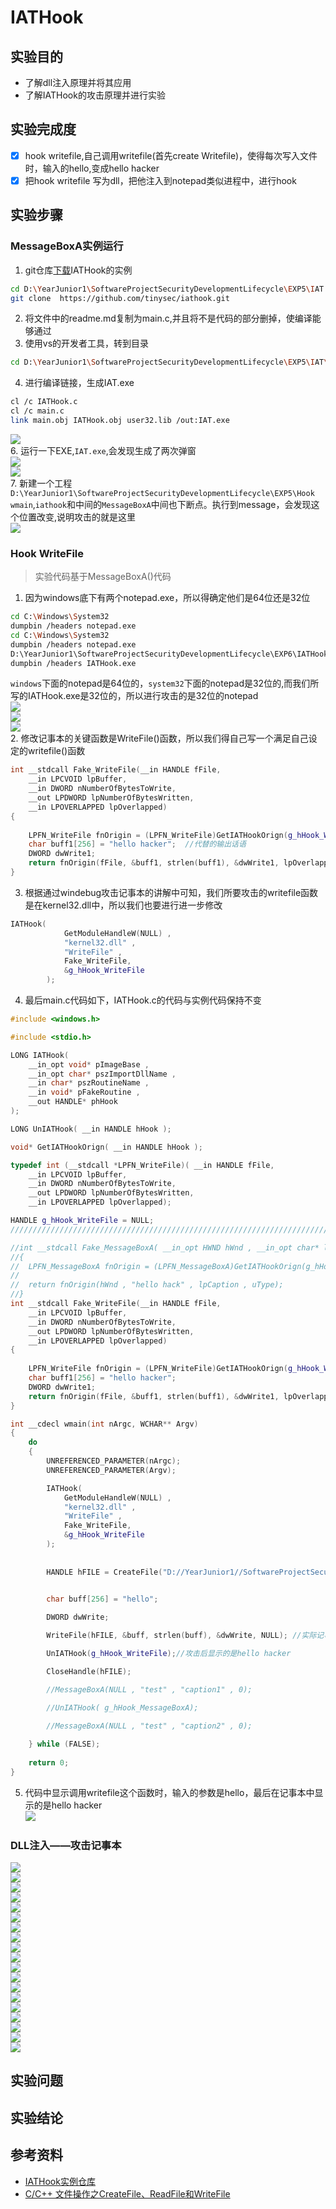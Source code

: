 # IATHook
## 实验目的
* 了解dll注入原理并将其应用
* 了解IATHook的攻击原理并进行实验
## 实验完成度
* [x] hook writefile,自己调用writefile(首先create Writefile)，使得每次写入文件时，输入的hello,变成hello hacker
* [x] 把hook writefile 写为dll，把他注入到notepad类似进程中，进行hook
## 实验步骤
### MessageBoxA实例运行
1. git仓库[下载](https://github.com/tinysec/iathook.git)IATHook的实例             
```bash
cd D:\YearJunior1\SoftwareProjectSecurityDevelopmentLifecycle\EXP5\IAT
git clone  https://github.com/tinysec/iathook.git      
```
2. 将文件中的readme.md复制为main.c,并且将不是代码的部分删掉，使编译能够通过
3. 使用vs的开发者工具，转到目录                  
```bash
cd D:\YearJunior1\SoftwareProjectSecurityDevelopmentLifecycle\EXP5\IAT\iathook
```
4. 进行编译链接，生成IAT.exe           
```bash
cl /c IATHook.c
cl /c main.c
link main.obj IATHook.obj user32.lib /out:IAT.exe
```           
![](./img/23iat.png)              
6. 运行一下EXE,```IAT.exe```,会发现生成了两次弹窗                              
![](./img/23tan1.png)           
![](./img/23tan2.png)               
7. 新建一个工程```D:\YearJunior1\SoftwareProjectSecurityDevelopmentLifecycle\EXP5\Hook```
```wmain```,```iathook```和中间的```MessageBoxA```中间也下断点。执行到message，会发现这个位置改变,说明攻击的就是这里                                          
![](./img/23cha2.png)                                

### Hook WriteFile
>实验代码基于MessageBoxA()代码
1. 因为windows底下有两个notepad.exe，所以得确定他们是64位还是32位           
```bash
cd C:\Windows\System32
dumpbin /headers notepad.exe
cd C:\Windows\System32
dumpbin /headers notepad.exe
D:\YearJunior1\SoftwareProjectSecurityDevelopmentLifecycle\EXP6\IATHook\Debug
dumpbin /headers IATHook.exe
```
```windows```下面的notepad是64位的，```system32```下面的notepad是32位的,而我们所写的IATHook.exe是32位的，所以进行攻击的是32位的notepad                                                 
![](./img/64note.png)                               
![](./img/32notepad.png)                               
![](./img/32hook.png)                               
2. 修改记事本的关键函数是WriteFile()函数，所以我们得自己写一个满足自己设定的writefile()函数     
```cpp
int __stdcall Fake_WriteFile(__in HANDLE fFile,
	__in LPCVOID lpBuffer,
	__in DWORD nNumberOfBytesToWrite,
	__out LPDWORD lpNumberOfBytesWritten,
	__in LPOVERLAPPED lpOverlapped)
{
	
	LPFN_WriteFile fnOrigin = (LPFN_WriteFile)GetIATHookOrign(g_hHook_WriteFile);
	char buff1[256] = "hello hacker";  //代替的输出话语  
	DWORD dwWrite1;
	return fnOrigin(fFile, &buff1, strlen(buff1), &dwWrite1, lpOverlapped);
}
```
3. 根据通过windebug攻击记事本的讲解中可知，我们所要攻击的writefile函数是在kernel32.dll中，所以我们也要进行进一步修改                          
```cpp
IATHook(
			GetModuleHandleW(NULL) ,
			"kernel32.dll" , 
			"WriteFile" ,
			Fake_WriteFile,
			&g_hHook_WriteFile
		);
```
4. 最后main.c代码如下，IATHook.c的代码与实例代码保持不变                             
```cpp
#include <windows.h>

#include <stdio.h>

LONG IATHook(
	__in_opt void* pImageBase ,
	__in_opt char* pszImportDllName ,
	__in char* pszRoutineName ,
	__in void* pFakeRoutine ,
	__out HANDLE* phHook
);

LONG UnIATHook( __in HANDLE hHook );

void* GetIATHookOrign( __in HANDLE hHook );

typedef int (__stdcall *LPFN_WriteFile)( __in HANDLE fFile,
	__in LPCVOID lpBuffer, 
	__in DWORD nNumberOfBytesToWrite, 
	__out LPDWORD lpNumberOfBytesWritten, 
	__in LPOVERLAPPED lpOverlapped);

HANDLE g_hHook_WriteFile = NULL;
//////////////////////////////////////////////////////////////////////////

//int __stdcall Fake_MessageBoxA( __in_opt HWND hWnd , __in_opt char* lpText , __in_opt char* lpCaption , __in UINT uType)
//{
//	LPFN_MessageBoxA fnOrigin = (LPFN_MessageBoxA)GetIATHookOrign(g_hHook_MessageBoxA);
//
//	return fnOrigin(hWnd , "hello hack" , lpCaption , uType);
//}
int __stdcall Fake_WriteFile(__in HANDLE fFile,
	__in LPCVOID lpBuffer,
	__in DWORD nNumberOfBytesToWrite,
	__out LPDWORD lpNumberOfBytesWritten,
	__in LPOVERLAPPED lpOverlapped)
{
	
	LPFN_WriteFile fnOrigin = (LPFN_WriteFile)GetIATHookOrign(g_hHook_WriteFile);
	char buff1[256] = "hello hacker";
	DWORD dwWrite1;
	return fnOrigin(fFile, &buff1, strlen(buff1), &dwWrite1, lpOverlapped);
}

int __cdecl wmain(int nArgc, WCHAR** Argv)
{
	do 
	{
		UNREFERENCED_PARAMETER(nArgc);
		UNREFERENCED_PARAMETER(Argv);

		IATHook(
			GetModuleHandleW(NULL) ,
			"kernel32.dll" , 
			"WriteFile" ,
			Fake_WriteFile,
			&g_hHook_WriteFile
		);
		
		
		HANDLE hFILE = CreateFile("D://YearJunior1//SoftwareProjectSecurityDevelopmentLifecycle//EXP5//Hook//Debug// 1.txt", GENERIC_WRITE, 0, NULL, CREATE_ALWAYS, FILE_ATTRIBUTE_NORMAL, NULL);

		
		char buff[256] = "hello";

		DWORD dwWrite;

		WriteFile(hFILE, &buff, strlen(buff), &dwWrite, NULL); //实际记事本中显示的是hello

		UnIATHook(g_hHook_WriteFile);//攻击后显示的是hello hacker

		CloseHandle(hFILE);

		//MessageBoxA(NULL , "test" , "caption1" , 0);

		//UnIATHook( g_hHook_MessageBoxA);

		//MessageBoxA(NULL , "test" , "caption2" , 0);
	
	} while (FALSE);
	
	return 0;
}
```        
5. 代码中显示调用writefile这个函数时，输入的参数是hello，最后在记事本中显示的是hello hacker          
![](./img/hacker.png)                               
### DLL注入——攻击记事本

![](./img/)                               
![](./img/)                               
![](./img/)                               
![](./img/)                               
![](./img/)                               
![](./img/)                               
![](./img/)                               
![](./img/)                               
![](./img/)                               
![](./img/)                               
![](./img/)                               
![](./img/)                               
![](./img/)                               
![](./img/)                               
![](./img/)                               
![](./img/)                               
![](./img/)                               
![](./img/)                               
![](./img/)                               

## 实验问题

## 实验结论

## 参考资料
* [IATHook实例仓库](https://github.com/tinysec/iathook.git)              
* [C/C++ 文件操作之CreateFile、ReadFile和WriteFile](https://blog.csdn.net/jeanphorn/article/details/44982273)